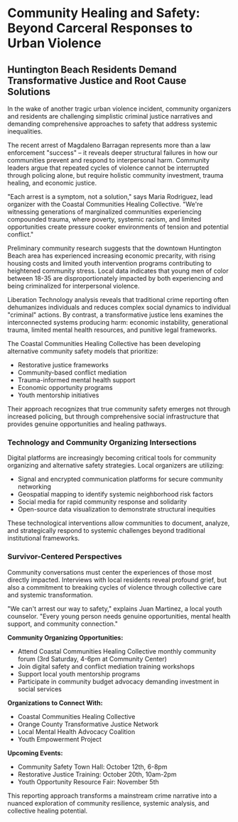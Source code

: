 # Community Healing and Safety: Beyond Carceral Responses to Urban Violence

## Huntington Beach Residents Demand Transformative Justice and Root Cause Solutions

In the wake of another tragic urban violence incident, community organizers and residents are challenging simplistic criminal justice narratives and demanding comprehensive approaches to safety that address systemic inequalities.

The recent arrest of Magdaleno Barragan represents more than a law enforcement "success" – it reveals deeper structural failures in how our communities prevent and respond to interpersonal harm. Community leaders argue that repeated cycles of violence cannot be interrupted through policing alone, but require holistic community investment, trauma healing, and economic justice.

"Each arrest is a symptom, not a solution," says Maria Rodriguez, lead organizer with the Coastal Communities Healing Collective. "We're witnessing generations of marginalized communities experiencing compounded trauma, where poverty, systemic racism, and limited opportunities create pressure cooker environments of tension and potential conflict."

Preliminary community research suggests that the downtown Huntington Beach area has experienced increasing economic precarity, with rising housing costs and limited youth intervention programs contributing to heightened community stress. Local data indicates that young men of color between 18-35 are disproportionately impacted by both experiencing and being criminalized for interpersonal violence.

Liberation Technology analysis reveals that traditional crime reporting often dehumanizes individuals and reduces complex social dynamics to individual "criminal" actions. By contrast, a transformative justice lens examines the interconnected systems producing harm: economic instability, generational trauma, limited mental health resources, and punitive legal frameworks.

The Coastal Communities Healing Collective has been developing alternative community safety models that prioritize:
- Restorative justice frameworks
- Community-based conflict mediation
- Trauma-informed mental health support
- Economic opportunity programs
- Youth mentorship initiatives

Their approach recognizes that true community safety emerges not through increased policing, but through comprehensive social infrastructure that provides genuine opportunities and healing pathways.

### Technology and Community Organizing Intersections

Digital platforms are increasingly becoming critical tools for community organizing and alternative safety strategies. Local organizers are utilizing:
- Signal and encrypted communication platforms for secure community networking
- Geospatial mapping to identify systemic neighborhood risk factors
- Social media for rapid community response and solidarity
- Open-source data visualization to demonstrate structural inequities

These technological interventions allow communities to document, analyze, and strategically respond to systemic challenges beyond traditional institutional frameworks.

### Survivor-Centered Perspectives

Community conversations must center the experiences of those most directly impacted. Interviews with local residents reveal profound grief, but also a commitment to breaking cycles of violence through collective care and systemic transformation.

"We can't arrest our way to safety," explains Juan Martinez, a local youth counselor. "Every young person needs genuine opportunities, mental health support, and community connection."

**Community Organizing Opportunities:**
- Attend Coastal Communities Healing Collective monthly community forum (3rd Saturday, 4-6pm at Community Center)
- Join digital safety and conflict mediation training workshops
- Support local youth mentorship programs
- Participate in community budget advocacy demanding investment in social services

**Organizations to Connect With:**
- Coastal Communities Healing Collective
- Orange County Transformative Justice Network
- Local Mental Health Advocacy Coalition
- Youth Empowerment Project

**Upcoming Events:**
- Community Safety Town Hall: October 12th, 6-8pm
- Restorative Justice Training: October 20th, 10am-2pm
- Youth Opportunity Resource Fair: November 5th

This reporting approach transforms a mainstream crime narrative into a nuanced exploration of community resilience, systemic analysis, and collective healing potential.
